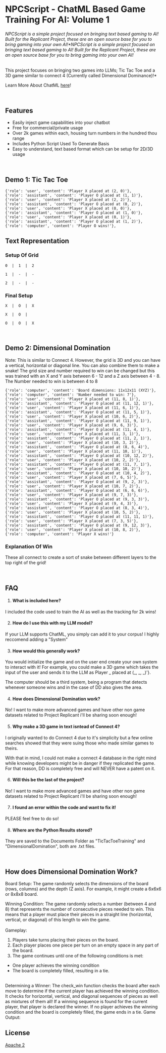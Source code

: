 
# NPCScript - ChatML Based Game Training For AI: Volume 1

###### NPCScript is a simple project focused on bringing text based gaming to AI! Built for the Replicant Project, these are an open source base for you to bring gaming into your own AI!*NPCScript is a simple project focused on bringing text based gaming to AI! Built for the Replicant Project, these are an open source base for you to bring gaming into your own AI!

This project focuses on bringing two games into LLMs; Tic Tac Toe and a 3D game similar to connect 4 (Currently called Dimensional Dominance)!*

Learn More About ChatML [here](https://huggingface.co/docs/transformers/main/en/chat_templating#what-are-generation-prompts)!

<br />

## Features

- Easily inject game capabilities into your chatbot
- Free for commercial/private usage
- Over 2k games within each, housing turn numbers in the hundred thou range
- Includes Python Script Used To Generate Basis
- Easy to understand, text based format which can be setup for 2D/3D usage
<br />

## Demo 1: Tic Tac Toe



    {'role': 'user', 'content': 'Player X placed at (2, 0)'},
    {'role': 'assistant', 'content': 'Player O placed at (1, 1)'},
    {'role': 'user', 'content': 'Player X placed at (2, 2)'},
    {'role': 'assistant', 'content': 'Player O placed at (0, 2)'},
    {'role': 'user', 'content': 'Player X placed at (0, 0)'},
    {'role': 'assistant', 'content': 'Player O placed at (1, 0)'},
    {'role': 'user', 'content': 'Player X placed at (0, 1)'},
    {'role': 'assistant', 'content': 'Player O placed at (1, 2)'},
    {'role': 'computer', 'content': 'Player O wins!'},

## Text Representation

### Setup Of Grid          

```
0  |  1  |  2         

1  |  -  |  -           

2  |  -  |  -           

```

### Final Setup

```
X  |  O  |  X 

X  |  O  |   

O  |  O  |  X 
```

<br />

## Demo 2: Dimensional Domination

Note: This is similar to Connect 4. However, the grid is 3D and you can have a vertical, horizontal or diagonal line. You can also combine them to make a snake! The grid size and number required to win can be changed but this was trained with an X and Y axis between 6 - 12 and a Z axis between 4 - 8. The Number needed to win is between 4 to 8


    {'role': 'computer', 'content': 'Board dimensions: 11x12x11 (XYZ)'},
    {'role': 'computer', 'content': 'Number needed to win: 7'},
    {'role': 'user', 'content': 'Player X placed at (11, 8, 1)'},
    {'role': 'assistant', 'content': 'Player O placed at (11, 12, 1)'},
    {'role': 'user', 'content': 'Player X placed at (11, 6, 1)'},
    {'role': 'assistant', 'content': 'Player O placed at (11, 5, 1)'},
    {'role': 'user', 'content': 'Player X placed at (10, 6, 2)'},
    {'role': 'assistant', 'content': 'Player O placed at (11, 9, 1)'},
    {'role': 'user', 'content': 'Player X placed at (9, 6, 3)'},
    {'role': 'assistant', 'content': 'Player O placed at (11, 4, 1)'},
    {'role': 'user', 'content': 'Player X placed at (11, 3, 1)'},
    {'role': 'assistant', 'content': 'Player O placed at (11, 2, 1)'},
    {'role': 'user', 'content': 'Player X placed at (10, 3, 2)'},
    {'role': 'assistant', 'content': 'Player O placed at (8, 6, 4)'},
    {'role': 'user', 'content': 'Player X placed at (11, 10, 1)'},
    {'role': 'assistant', 'content': 'Player O placed at (10, 12, 2)'},
    {'role': 'user', 'content': 'Player X placed at (10, 2, 2)'},
    {'role': 'assistant', 'content': 'Player O placed at (11, 7, 1)'},
    {'role': 'user', 'content': 'Player X placed at (10, 10, 2)'},
    {'role': 'assistant', 'content': 'Player O placed at (10, 4, 2)'},
    {'role': 'user', 'content': 'Player X placed at (7, 6, 5)'},
    {'role': 'assistant', 'content': 'Player O placed at (9, 2, 3)'},
    {'role': 'user', 'content': 'Player X placed at (10, 7, 2)'},
    {'role': 'assistant', 'content': 'Player O placed at (6, 6, 6)'},
    {'role': 'user', 'content': 'Player X placed at (9, 7, 3)'},
    {'role': 'assistant', 'content': 'Player O placed at (9, 3, 3)'},
    {'role': 'user', 'content': 'Player X placed at (9, 4, 3)'},
    {'role': 'assistant', 'content': 'Player O placed at (8, 3, 4)'},
    {'role': 'user', 'content': 'Player X placed at (10, 5, 2)'},
    {'role': 'assistant', 'content': 'Player O placed at (11, 11, 1)'},
    {'role': 'user', 'content': 'Player X placed at (7, 3, 5)'},
    {'role': 'assistant', 'content': 'Player O placed at (9, 12, 3)'},
    {'role': 'user', 'content': 'Player X placed at (10, 8, 2)'},
    {'role': 'computer', 'content': 'Player X wins!'}

### Explanation Of Win

These all connect to create a sort of snake between different layers to the top right of the grid!

<br />



## FAQ


1. #### What is included here?

I included the code used to train the AI as well as the tracking for 2k wins!

2. #### How do I use this with my LLM model?

If your LLM supports ChatML, you simply can add it to your corpus! I highly reccomend adding a "System"

3. #### How would this generally work?

You would initialize the game and on the user end create your own system to interact with it! For example, you could make a 3D game which takes the input of the user and sends it to the LLM as Player _ placed at (_, _, _)'}.

The computer should be a third system, being a program that detects whenever someone wins and in the case of DD also gives the area.

4. #### How does Dimensional Domination work?


No! I want to make more advanced games and have other non game datasets related to Project Replicant i'll be sharing soon enough!

5. #### Why make a 3D game in text isntead of Connect 4?

I originally wanted to do Connect 4 due to it's simplicity but a few online searches showed that they were suing those who made similar games to theirs.

With that in mind, I could not make a connect 4 database in the right mind while knowing developers might be in danger if they replicated the game. For that reason, DD is completely free and will NEVER have a patent on it.

6. #### Will this be the last of the project?

No! I want to make more advanced games and have other non game datasets related to Project Replicant i'll be sharing soon enough!

7. #### I found an error within the code and want to fix it!
PLEASE feel free to do so!

8. #### Where are the Python Results stored?
They are saved to the Documents Folder as "TicTacToeTraining" and "DimensionalDomination", both are .txt files.

<br />

## How does Dimensional Domination Work?

Board Setup: The game randomly selects the dimensions of the board (rows, columns) and the depth (Z axis). For example, it might create a 6x6x6 or 8x8x8 board.

Winning Condition: The game randomly selects a number (between 4 and 8) that represents the number of consecutive pieces needed to win. This means that a player must place their pieces in a straight line (horizontal, vertical, or diagonal) of this length to win the game.
<br />
<br />
Gameplay:
1. Players take turns placing their pieces on the board. 
2. Each player places one piece per turn on an empty space in any part of the board.
3. The game continues until one of the following conditions is met:
- One player achieves the winning condition
- The board is completely filled, resulting in a tie.
<br />
Determining a Winner:
The check_win function checks the board after each move to determine if the current player has achieved the winning condition. It checks for horizontal, vertical, and diagonal sequences of pieces as well as mixtures of them all!
If a winning sequence is found for the current player, that player is declared the winner.
If no player achieves the winning condition and the board is completely filled, the game ends in a tie.
Game Output:


## License

[Apache 2](https://www.apache.org/licenses/LICENSE-2.0)

